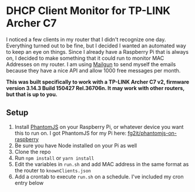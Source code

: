 # DHCP Client Monitor for TP-LINK Archer C7

I noticed a few clients in my router that I didn't recognize one day.
Everything turned out to be fine, but I decided I wanted an automated way to keep an eye on things.
Since I already have a Raspberry Pi that is always on, I decided to make something that it could run to monitor MAC Addresses on my router.
I am using [Mailgun](http://www.mailgun.com) to send myself the emails because they have a nice API and allow 1000 free messages per month.


**This was built specifically to work with a TP-LINK Archer C7 v2, firmware version 3.14.3 Build 150427 Rel.36706n. It may work with other routers, but that is up to you.**

## Setup

1. Install [PhantomJS](http://phantomjs.org) on your Raspberry Pi, or whatever device you want this to run on.
I got PhantomJS for my Pi here: [fg2it/phantomjs-on-raspberry](https://github.com/fg2it/phantomjs-on-raspberry)
2. Be sure you have Node installed on your Pi as well
3. Clone the repo
4. Run `npm install` or `yarn install`
5. Edit the variables in `run.sh` and add MAC address in the same format as the router to `knownClients.json`
6. Add a crontab to execute `run.sh` on a schedule. I've included my cron entry below